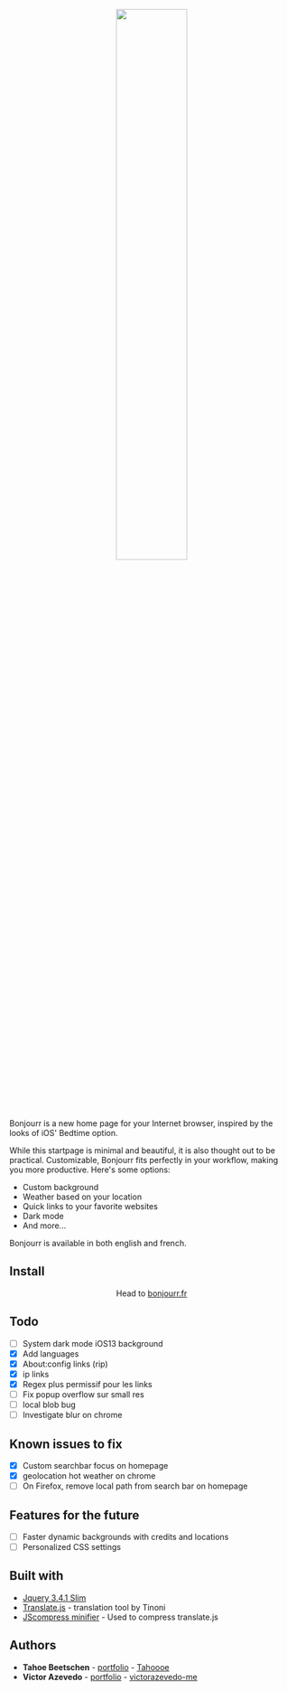 <p align="center">
  <img src="https://raw.githubusercontent.com/victorazevedo-me/Bonjourr/master/src/images/popup/bonjourrpopup.png" width="50%"></img>
</p>


Bonjourr is a new home page for your Internet browser, inspired by the looks of iOS' Bedtime option.

While this startpage is minimal and beautiful, it is also thought out to be practical. Customizable, Bonjourr fits perfectly in your workflow, making you more productive. Here's some options:

* Custom background
* Weather based on your location
* Quick links to your favorite websites
* Dark mode
* And more...

Bonjourr is available in both english and french.

## Install

<p align="center">Head to <a href="https://bonjourr.fr">bonjourr.fr</a></p>

## Todo

- [ ] System dark mode iOS13 background
- [x] Add languages
- [x] About:config links (rip)
- [x] ip links
- [x] Regex plus permissif pour les links
- [ ] Fix popup overflow sur small res
- [ ] local blob bug
- [ ] Investigate blur on chrome

## Known issues to fix

- [x] Custom searchbar focus on homepage
- [x] geolocation hot weather on chrome
- [ ] On Firefox, remove local path from search bar on homepage

## Features for the future

- [ ] Faster dynamic backgrounds with credits and locations
- [ ] Personalized CSS settings

## Built with

* [Jquery 3.4.1 Slim](https://code.jquery.com/jquery-3.4.1.slim.min.js)
* [Translate.js](https://github.com/tinoni/translate.js) - translation tool by Tinoni
* [JScompress minifier](https://jscompress.com/) - Used to compress translate.js

## Authors

* **Tahoe Beetschen** - [portfolio](https://tahoe.be) - [Tahoooe](https://github.com/Tahoooe)
* **Victor Azevedo** - [portfolio](https://victor-azevedo.me) - [victorazevedo-me](https://github.com/victorazevedo-me)